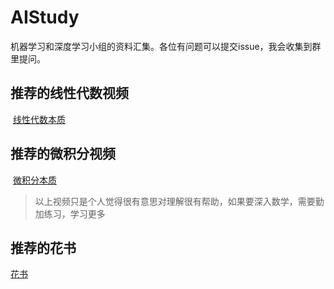 # AIStudy
机器学习和深度学习小组的资料汇集。各位有问题可以提交issue，我会收集到群里提问。

## 推荐的线性代数视频
  [线性代数本质](https://space.bilibili.com/88461692/#!/channel/detail?cid=9450)

## 推荐的微积分视频
  [微积分本质](https://space.bilibili.com/88461692/#!/channel/detail?cid=13407)

> 以上视频只是个人觉得很有意思对理解很有帮助，如果要深入数学，需要勤加练习，学习更多

## 推荐的花书
  [花书](https://github.com/exacity/deeplearningbook-chinese)
